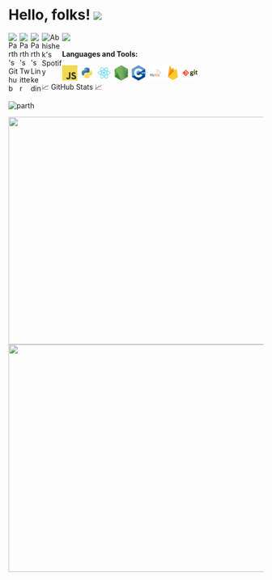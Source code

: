# Hello, folks! <img src="https://raw.githubusercontent.com/MartinHeinz/MartinHeinz/master/wave.gif" width="30px">
<a href="https://github.com/Parth0105">
  <img align="left" alt="Parth's Github" width="22px" src="https://raw.githubusercontent.com/peterthehan/peterthehan/master/assets/github.svg" />
</a>
<a href="https://twitter.com/parth_banathia">
  <img align="left" alt=" Parth's Twitter" width="22px" src="https://raw.githubusercontent.com/peterthehan/peterthehan/master/assets/twitter.svg" />
</a>
<a href="https://www.linkedin.com/in/parth-sharma-0754b61a4/">
  <img align="left" alt="Parth's Linkedin" width="22px" src="https://raw.githubusercontent.com/peterthehan/peterthehan/master/assets/linkedin.svg" />
</a>
<a href="https://auth.geeksforgeeks.org/user/parthbanathia">
  <img align="left" alt="Abhishek's Spotify" width="40px" src="https://media.geeksforgeeks.org/wp-content/uploads/20210224040124/JSBinCollaborativeJavaScriptDebugging6.png" />
</a>

![](https://visitor-badge.glitch.me/badge?page_id=Parth0105.Parth0105)


**Languages and Tools:**  

<code><img height="30" src="https://raw.githubusercontent.com/github/explore/80688e429a7d4ef2fca1e82350fe8e3517d3494d/topics/javascript/javascript.png"></code>
<code><img height="30" src="https://raw.githubusercontent.com/github/explore/80688e429a7d4ef2fca1e82350fe8e3517d3494d/topics/python/python.png"></code>
<code><img height="30" src="https://raw.githubusercontent.com/github/explore/80688e429a7d4ef2fca1e82350fe8e3517d3494d/topics/react/react.png"></code>
<code><img height="30" src="https://raw.githubusercontent.com/github/explore/80688e429a7d4ef2fca1e82350fe8e3517d3494d/topics/nodejs/nodejs.png"></code>
<code><img height="30" src="https://raw.githubusercontent.com/github/explore/80688e429a7d4ef2fca1e82350fe8e3517d3494d/topics/cpp/cpp.png"></code>
<code><img height="30" src="https://raw.githubusercontent.com/github/explore/80688e429a7d4ef2fca1e82350fe8e3517d3494d/topics/mysql/mysql.png"></code>
<code><img height="30" src="https://raw.githubusercontent.com/github/explore/80688e429a7d4ef2fca1e82350fe8e3517d3494d/topics/firebase/firebase.png"></code>
<code><img height="30" src="https://raw.githubusercontent.com/github/explore/80688e429a7d4ef2fca1e82350fe8e3517d3494d/topics/git/git.png"></code>
</br>
📈 GitHub Stats 📈
<span>
<p align="left"> <img src="https://github-readme-stats.vercel.app/api?username=Parth0105&show_icons=true&theme=gotham" alt="parth " width="600" height="450"/>
<p align="center"><img align="right" src="https://media.giphy.com/media/836HiJc7pgzy8iNXCn/giphy.gif" width="600" height="450"/>
<p align="left"> <img src="https://github-readme-stats.vercel.app/api/top-langs/?username=Parth0105&show_icons=true&theme=gotham" width="600" height="450"/>
</span>
